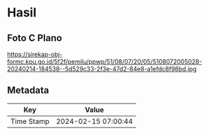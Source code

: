 # Hasil

## Foto C Plano

https://sirekap-obj-formc.kpu.go.id/5f2f/pemilu/ppwp/51/08/07/20/05/5108072005028-20240214-184538--5d529c33-2f3e-47d2-84e8-a1efdc8f98bd.jpg


## Metadata

| Key        | Value               |
| ---------- | ------------------- |
| Time Stamp | 2024-02-15 07:00:44 |



